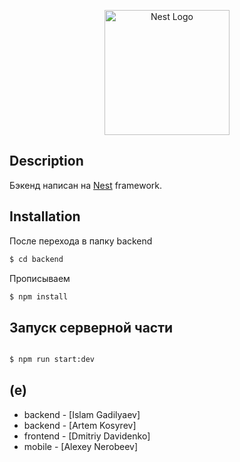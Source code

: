 <p align="center">
  <a href="http://nestjs.com/" target="blank"><img src="https://nestjs.com/img/logo-small.svg" width="200" alt="Nest Logo" /></a>
</p>

[circleci-image]: https://img.shields.io/circleci/build/github/nestjs/nest/master?token=abc123def456
[circleci-url]: https://circleci.com/gh/nestjs/nest

## Description

Бэкенд написан на [Nest](https://github.com/nestjs/nest) framework.

## Installation

После перехода в папку backend

```bash
$ cd backend
```
Прописываем
```bash
$ npm install
```

## Запуск серверной части

```bash

$ npm run start:dev

```



## (e)

- backend - [Islam Gadilyaev]
- backend - [Artem Kosyrev]
- frontend - [Dmitriy Davidenko]
- mobile - [Alexey Nerobeev]

